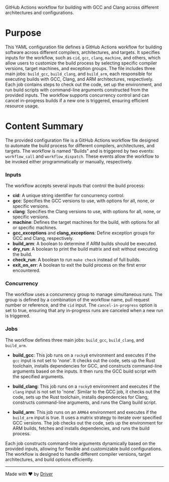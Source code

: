 <!--------------------------------------------------------------------------------->
<!-- IMPORTANT: This file is auto-generated by Driver (https://driver.ai). -------->
<!-- Manual edits may be overwritten on future commits. --------------------------->
<!--------------------------------------------------------------------------------->

GitHub Actions workflow for building with GCC and Clang across different architectures and configurations.

# Purpose
This YAML configuration file defines a GitHub Actions workflow for building software across different compilers, architectures, and targets. It specifies inputs for the workflow, such as `cid`, `gcc`, `clang`, `machine`, and others, which allow users to customize the build process by selecting specific compiler versions, target machines, and exception groups. The file includes three main jobs: `build_gcc`, `build_clang`, and `build_arm`, each responsible for executing builds with GCC, Clang, and ARM architectures, respectively. Each job contains steps to check out the code, set up the environment, and run build scripts with command-line arguments constructed from the provided inputs. The workflow supports concurrency control and can cancel in-progress builds if a new one is triggered, ensuring efficient resource usage.
# Content Summary
The provided configuration file is a GitHub Actions workflow file designed to automate the build process for different compilers, architectures, and targets. The workflow is named "Builds" and is triggered by two events: `workflow_call` and `workflow_dispatch`. These events allow the workflow to be invoked either programmatically or manually, respectively.

### Inputs
The workflow accepts several inputs that control the build process:
- **cid**: A unique string identifier for concurrency control.
- **gcc**: Specifies the GCC versions to use, with options for all, none, or specific versions.
- **clang**: Specifies the Clang versions to use, with options for all, none, or specific versions.
- **machine**: Defines the target machines for the build, with options for all or specific machines.
- **gcc_exceptions** and **clang_exceptions**: Define exception groups for GCC and Clang, respectively.
- **build_arm**: A boolean to determine if ARM builds should be executed.
- **dry_run**: A boolean to print the build matrix and exit without executing the build.
- **check_run**: A boolean to run `make check` instead of full builds.
- **exit_on_err**: A boolean to exit the build process on the first error encountered.

### Concurrency
The workflow uses a concurrency group to manage simultaneous runs. The group is defined by a combination of the workflow name, pull request number or reference, and the `cid` input. The `cancel-in-progress` option is set to true, ensuring that any in-progress runs are canceled when a new run is triggered.

### Jobs
The workflow defines three main jobs: `build_gcc`, `build_clang`, and `build_arm`.

- **build_gcc**: This job runs on a `rocky8` environment and executes if the `gcc` input is not set to 'none'. It checks out the code, sets up the Rust toolchain, installs dependencies for GCC, and constructs command-line arguments based on the inputs. It then runs the GCC build script with the specified arguments.

- **build_clang**: This job runs on a `rocky9` environment and executes if the `clang` input is not set to 'none'. Similar to the GCC job, it checks out the code, sets up the Rust toolchain, installs dependencies for Clang, constructs command-line arguments, and runs the Clang build script.

- **build_arm**: This job runs on an `ARM64` environment and executes if the `build_arm` input is true. It uses a matrix strategy to iterate over specified GCC versions. The job checks out the code, sets up the environment for ARM builds, fetches and installs dependencies, and runs the build process.

Each job constructs command-line arguments dynamically based on the provided inputs, allowing for flexible and customizable build configurations. The workflow is designed to handle different compiler versions, target architectures, and build options efficiently.

---
Made with ❤️ by [Driver](https://www.driver.ai/)